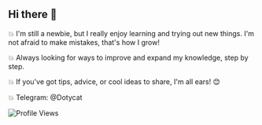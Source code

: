## Hi there 👋
💥 I'm still a newbie, but I really enjoy learning and trying out new things. I'm not afraid to make mistakes, that's how I grow!

💥 Always looking for ways to improve and expand my knowledge, step by step.

💥 If you've got tips, advice, or cool ideas to share, I'm all ears! 😊

💥 Telegram: @Dotycat

![Profile Views](https://komarev.com/ghpvc/?username=dotywrt&label=Profile%20views&color=0e75b6&style=flat)
